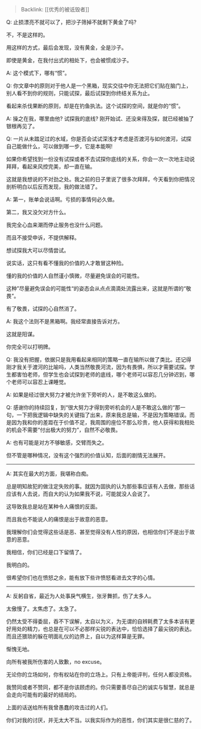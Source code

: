 > Backlink: [[优秀的被诋毁者]]

Q: 止损漂亮不就可以了，把沙子筛掉不就剩下黄金了吗? 

不，不是这样的。

用这样的方式，最后会发现，没有黄金，全是沙子。

即使是黄金，在我付出式的相处下，也会被惯成沙子。

A: 这个模式下，哪有“惯”。

Q: 你文章中的原则对于他人是一个黑箱，现实交往中你无法把它们贴在脑门上，别人看不到你的规则，只能试探，最后试探到你终结关系为止。

看起来杀伐果断的原则，却是在钓鱼执法。这个试探的空间，就是你的“惯”。

A: 操之在我，哪里由他? 试探我的底线? 刚开始试、还没来得及探，就已经被抽了银根再见了。

Q: 一片从未踏足过的水域，你是否会试试深浅才考虑是否渡河与如何渡河，试探自己能做什么，可以做到哪一步，它是本能啊!

如果你希望找到一份没有试探或者不去试探你底线的关系，你会一次一次地主动说拜拜，看起来风控完美，却一直在输。

这就是我想说的不对劲之处。我之前的日子里说了很多次拜拜，今天看到你把情况剖析明白以后反而发现，我的做法错了。

A: 第一，账单会说话啊。亏损的事情何必久做。

第二，我又没欠对方什么。

我完全心血来潮而停止服务也没什么问题。

而且不接受申诉，不提供解释。

想试探我大可以尽情尝试。

说实话，这只有看不懂我的价值的人才敢冒这种险。

懂的我的价值的人自然谨小慎微，尽量避免误会的可能性。

这种”尽量避免误会的可能性“的姿态会从点点滴滴处流露出来，这就是所谓的“敬畏”。

有了敬畏，试探的心自然消了。

A: 我这个法则不是黑箱啊。我经常直接告诉对方。

这就是阳谋。

你完全可以打明牌。

Q: 我没有把握，依据只是我用看起来相同的策略一直在输所以做了类比。还记得刚才我关于渡河的比喻吗，人类当然敬畏河流，因为有畏惧，所以才需要试探。学生都害怕老师，但学生也会试探到老师的底线，哪个老师可以容忍几分钟迟到，哪个老师可以容忍上课睡觉。

A: 如果是经过很大努力才被允许坐下旁听的人，是不敢这么做的。

Q: 感谢你的持续回复，到“很大努力才得到旁听机会的人是不敢这么做的“那一句，一下把我逻辑中缺失的关键指了出来，原来我总是输，不是因为策略错误。而是因为我和你的差距在于价值不足，我周围的座位不那么珍贵，他人获得和我相处的机会不需要“付出极大的努力”，自然不必敬畏。

A: 也有可能是对方不够敏感，交臂而失之。

但不管是哪种情况，没有这个强烈的价值认知，后面的剧情无法展开。

---

A: 其实在最大的方面，我堪称白痴。  
  
总是明知故犯的做注定失败的事。就因为固执的认为那些事应该有人去做，那些话应该有人去说，而自大的认为如果我不说，可能就没人会说了。  

这导致我总是站在某种令人痛恨的反面。  

而且我也不能说人的痛恨是出于故意的恶意。  

我理解你们会觉得这些话是恶、甚至觉得没有人性的原因，也相信你们不是出于故意的恶意。  

我相信，你们已经是口下留情了。  

我明白的。  

很希望你们也在愤怒之余，能有放下些许愤怒看进去文字的心情。

---

A: 反躬自省，最近为人处事戾气横生，张牙舞抓，伤了太多人。  

太傲慢了。太焦虑了。太急了。  

仍然太受不得委屈，吞不下误解，太自以为义，为无谓的自辨耗费了太多本该有更好用处的精力，也总是在可以不必那样尖锐的表达中，恰恰选择了最尖锐的表达。而且还猥琐的躲在明面礼仪的边界上，自以为这样算是无罪。  

惭愧无地。  

向所有被我所伤害的人致歉，no excuse。  

无论你的立场如何，你有权站在你的立场上。只有上帝能评判，任何人都没资格。  

我赞同或者不赞同，都不是你该顾虑的。你只需要善尽自己的诚实与智慧，就总是会走向可能有的最好的结局的。  

上面的话送给所有我曾愚蠢的攻击过的人们。  

你们对我的讨厌，并无太大不当。以我实际作为的恶性，你们其实是很仁慈的了。
